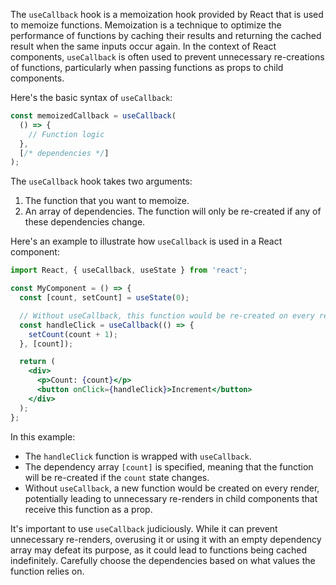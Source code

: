 The `useCallback` hook is a memoization hook provided by React that is used to memoize functions. Memoization is a technique to optimize the performance of functions by caching their results and returning the cached result when the same inputs occur again. In the context of React components, `useCallback` is often used to prevent unnecessary re-creations of functions, particularly when passing functions as props to child components.

Here's the basic syntax of `useCallback`:

```jsx
const memoizedCallback = useCallback(
  () => {
    // Function logic
  },
  [/* dependencies */]
);
```

The `useCallback` hook takes two arguments:

1. The function that you want to memoize.
2. An array of dependencies. The function will only be re-created if any of these dependencies change.

Here's an example to illustrate how `useCallback` is used in a React component:

```jsx
import React, { useCallback, useState } from 'react';

const MyComponent = () => {
  const [count, setCount] = useState(0);

  // Without useCallback, this function would be re-created on every render
  const handleClick = useCallback(() => {
    setCount(count + 1);
  }, [count]);

  return (
    <div>
      <p>Count: {count}</p>
      <button onClick={handleClick}>Increment</button>
    </div>
  );
};
```

In this example:

- The `handleClick` function is wrapped with `useCallback`.
- The dependency array `[count]` is specified, meaning that the function will be re-created if the `count` state changes.
- Without `useCallback`, a new function would be created on every render, potentially leading to unnecessary re-renders in child components that receive this function as a prop.

It's important to use `useCallback` judiciously. While it can prevent unnecessary re-renders, overusing it or using it with an empty dependency array may defeat its purpose, as it could lead to functions being cached indefinitely. Carefully choose the dependencies based on what values the function relies on.